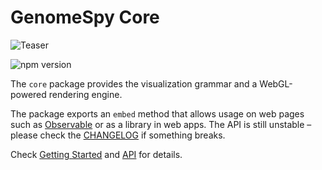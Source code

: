 # GenomeSpy Core

![Teaser](../../docs/img/teaser.png)

![npm version](https://img.shields.io/npm/v/@genome-spy/core)

The `core` package provides the visualization grammar and a WebGL-powered
rendering engine.

The package exports an `embed` method that allows usage on web pages such as
[Observable](https://observablehq.com/@tuner/genomespy) or as a library in web
apps. The API is still unstable – please check the [CHANGELOG](CHANGELOG.md) if
something breaks.

Check [Getting Started](https://genomespy.app/docs/getting-started/) and
[API](https://genomespy.app/docs/api/) for details.
